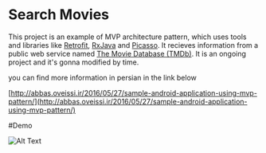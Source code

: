 # Search Movies
This project is an example of MVP architecture pattern, which uses tools and libraries like [Retrofit](http://square.github.io/retrofit/), [RxJava](http://reactivex.io/) and [Picasso](http://square.github.io/picasso/). It recieves information from a public web service named [The Movie Database (TMDb)](https://www.themoviedb.org/). It is an ongoing project and it's gonna modified by time.

you can find more information in persian in the link below

[http://abbas.oveissi.ir/2016/05/27/sample-android-application-using-mvp-pattern/](http://abbas.oveissi.ir/2016/05/27/sample-android-application-using-mvp-pattern/)

#Demo

![Alt Text](http://oveissi.ir/githubAssets/searchmovies.gif)
